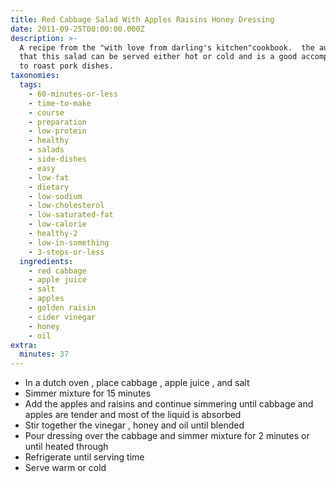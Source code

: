 ```yaml
---
title: Red Cabbage Salad With Apples Raisins Honey Dressing
date: 2011-09-25T00:00:00.000Z
description: >-
  A recipe from the "with love from darling's kitchen"cookbook.  the author says
  that this salad can be served either hot or cold and is a good accompaniment
  to roast pork dishes.
taxonomies:
  tags:
    - 60-minutes-or-less
    - time-to-make
    - course
    - preparation
    - low-protein
    - healthy
    - salads
    - side-dishes
    - easy
    - low-fat
    - dietary
    - low-sodium
    - low-cholesterol
    - low-saturated-fat
    - low-calorie
    - healthy-2
    - low-in-something
    - 3-steps-or-less
  ingredients:
    - red cabbage
    - apple juice
    - salt
    - apples
    - golden raisin
    - cider vinegar
    - honey
    - oil
extra:
  minutes: 37
---
```

 - In a dutch oven , place cabbage , apple juice , and salt
 - Simmer mixture for 15 minutes
 - Add the apples and raisins and continue simmering until cabbage and apples are tender and most of the liquid is absorbed
 - Stir together the vinegar , honey and oil until blended
 - Pour dressing over the cabbage and simmer mixture for 2 minutes or until heated through
 - Refrigerate until serving time
 - Serve warm or cold
